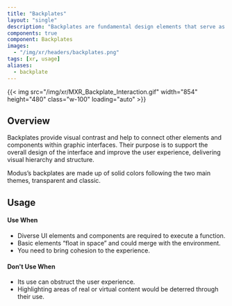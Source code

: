 ```yaml
---
title: "Backplates"
layout: "single"
description: "Backplates are fundamental design elements that serve as a backdrop for other UI elements."
components: true
component: Backplates
images:
  - "/img/xr/headers/backplates.png"
tags: [xr, usage]
aliases:
  - backplate
---
```


{{< img src="/img/xr/MXR_Backplate_Interaction.gif" width="854" height="480" class="w-100" loading="auto" >}}

## Overview

Backplates provide visual contrast and help to connect other elements and components within graphic interfaces. Their purpose is to support the overall design of the interface and improve the user experience, delivering visual hierarchy and structure.

Modus’s backplates are made up of solid colors following the two main themes, transparent and classic.

## Usage

#### Use When

- Diverse UI elements and components are required to execute a function.
- Basic elements “float in space” and could merge with the environment.
- You need to bring cohesion to the experience.

#### Don't Use When

- Its use can obstruct the user experience.
- Highlighting areas of real or virtual content would be deterred through their use.
